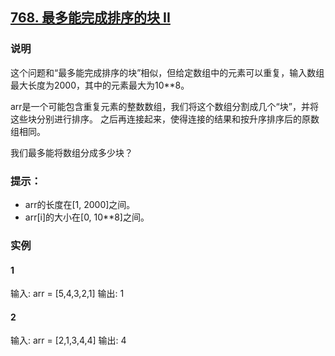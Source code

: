 ## [768. 最多能完成排序的块 II](https://leetcode.cn/problems/max-chunks-to-make-sorted-ii/)

### 说明
这个问题和“最多能完成排序的块”相似，但给定数组中的元素可以重复，输入数组最大长度为2000，其中的元素最大为10**8。

arr是一个可能包含重复元素的整数数组，我们将这个数组分割成几个“块”，并将这些块分别进行排序。
之后再连接起来，使得连接的结果和按升序排序后的原数组相同。

我们最多能将数组分成多少块？

### 提示：
* arr的长度在[1, 2000]之间。
* arr[i]的大小在[0, 10**8]之间。

### 实例
#### 1
输入: arr = [5,4,3,2,1]
输出: 1

#### 2
输入: arr = [2,1,3,4,4]
输出: 4